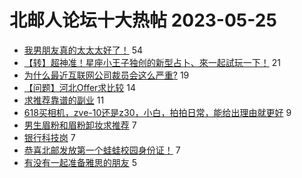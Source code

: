 # 北邮人论坛十大热帖 2023-05-25

- [我男朋友真的太太太好了！](https://bbs.byr.cn/article/Feeling/3199938) 54
- [【转】超神准！星座小王子独创的新型占卜、來一起試玩一下！](https://bbs.byr.cn/article/Constellations/326533) 21
- [为什么最近互联网公司裁员会这么严重?](https://bbs.byr.cn/article/Talking/6388666) 19
- [【问题】河北Offer求比较](https://bbs.byr.cn/article/Hebei/251428) 14
- [求推荐靠谱的副业](https://bbs.byr.cn/article/WorkLife/1200096) 11
- [618买相机，zve-10还是z30，小白，拍拍日常，能给出理由就更好](https://bbs.byr.cn/article/Photo/275450) 9
- [男生眉粉和眉粉卸妆求推荐](https://bbs.byr.cn/article/Beauty/334372) 7
- [银行科技岗](https://bbs.byr.cn/article/Job/2191580) 7
- [恭喜北邮发放第一个蛙蛙校园身份证！](https://bbs.byr.cn/article/Picture/3341441) 7
- [有没有一起准备雅思的朋友](https://bbs.byr.cn/article/GoAbroad/392594) 5


